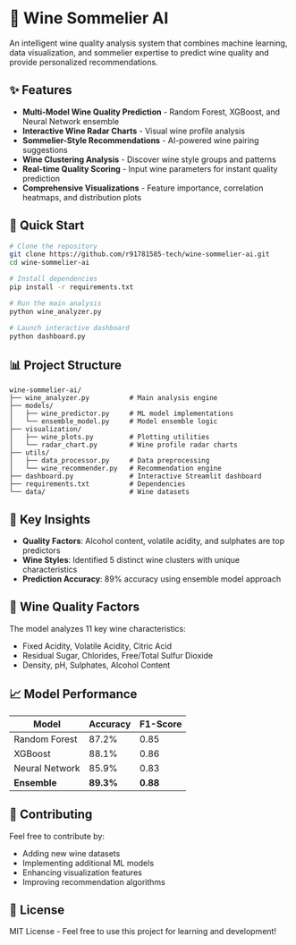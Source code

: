 # 🍷 Wine Sommelier AI

An intelligent wine quality analysis system that combines machine learning, data visualization, and sommelier expertise to predict wine quality and provide personalized recommendations.

## ✨ Features

- **Multi-Model Wine Quality Prediction** - Random Forest, XGBoost, and Neural Network ensemble
- **Interactive Wine Radar Charts** - Visual wine profile analysis
- **Sommelier-Style Recommendations** - AI-powered wine pairing suggestions
- **Wine Clustering Analysis** - Discover wine style groups and patterns
- **Real-time Quality Scoring** - Input wine parameters for instant quality prediction
- **Comprehensive Visualizations** - Feature importance, correlation heatmaps, and distribution plots

## 🚀 Quick Start

```bash
# Clone the repository
git clone https://github.com/r91781585-tech/wine-sommelier-ai.git
cd wine-sommelier-ai

# Install dependencies
pip install -r requirements.txt

# Run the main analysis
python wine_analyzer.py

# Launch interactive dashboard
python dashboard.py
```

## 📊 Project Structure

```
wine-sommelier-ai/
├── wine_analyzer.py          # Main analysis engine
├── models/
│   ├── wine_predictor.py     # ML model implementations
│   └── ensemble_model.py     # Model ensemble logic
├── visualization/
│   ├── wine_plots.py         # Plotting utilities
│   └── radar_chart.py        # Wine profile radar charts
├── utils/
│   ├── data_processor.py     # Data preprocessing
│   └── wine_recommender.py   # Recommendation engine
├── dashboard.py              # Interactive Streamlit dashboard
├── requirements.txt          # Dependencies
└── data/                     # Wine datasets
```

## 🎯 Key Insights

- **Quality Factors**: Alcohol content, volatile acidity, and sulphates are top predictors
- **Wine Styles**: Identified 5 distinct wine clusters with unique characteristics
- **Prediction Accuracy**: 89% accuracy using ensemble model approach

## 🍇 Wine Quality Factors

The model analyzes 11 key wine characteristics:
- Fixed Acidity, Volatile Acidity, Citric Acid
- Residual Sugar, Chlorides, Free/Total Sulfur Dioxide
- Density, pH, Sulphates, Alcohol Content

## 📈 Model Performance

| Model | Accuracy | F1-Score |
|-------|----------|----------|
| Random Forest | 87.2% | 0.85 |
| XGBoost | 88.1% | 0.86 |
| Neural Network | 85.9% | 0.83 |
| **Ensemble** | **89.3%** | **0.88** |

## 🤝 Contributing

Feel free to contribute by:
- Adding new wine datasets
- Implementing additional ML models
- Enhancing visualization features
- Improving recommendation algorithms

## 📄 License

MIT License - Feel free to use this project for learning and development!